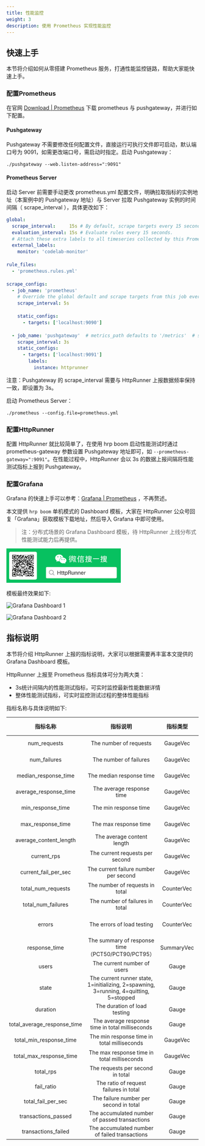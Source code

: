 ```yaml
---
title: 性能监控
weight: 3
description: 使用 Prometheus 实现性能监控
---
```


## 快速上手

本节将介绍如何从零搭建 Prometheus 服务，打通性能监控链路，帮助大家能快速上手。

### 配置Prometheus

在官网 [Download | Prometheus] 下载 prometheus 与 pushgateway，并进行如下配置。

#### Pushgateway

Pushgateway 不需要修改任何配置文件，直接运行可执行文件即可启动，默认端口号为 9091，如需更改端口号，需启动时指定。启动 Pushgateway：

```
./pushgateway --web.listen-address=":9091"
```

#### Prometheus Server

启动 Server 前需要手动更改 prometheus.yml 配置文件，明确拉取指标的实例地址（本案例中的 Pushgateway 地址）与 Server 拉取 Pushgateway 实例的时间间隔（ scrape_interval ），具体更改如下：

```yml
global:
  scrape_interval:     15s # By default, scrape targets every 15 seconds.
  evaluation_interval: 15s # Evaluate rules every 15 seconds.
  # Attach these extra labels to all timeseries collected by this Prometheus instance.
  external_labels:
    monitor: 'codelab-monitor'

rule_files:
  - 'prometheus.rules.yml'

scrape_configs:
  - job_name: 'prometheus'
    # Override the global default and scrape targets from this job every 5 seconds.
    scrape_interval: 5s

    static_configs:
      - targets: ['localhost:9090']

  - job_name: 'pushgateway'  # metrics_path defaults to '/metrics'  # scheme defaults to 'http'.
    scrape_interval: 3s
    static_configs:
      - targets: ['localhost:9091']
        labels:
          instance: httprunner
```

注意：Pushgateway 的 scrape_interval 需要与 HttpRunner 上报数据频率保持一致，即设置为 3s。

启动 Prometheus Server：

```
./prometheus --config.file=prometheus.yml
```

### 配置HttpRunner

配置 HttpRunner 就比较简单了，在使用 hrp boom 启动性能测试时通过 prometheus-gateway 参数设置 Pushgateway 地址即可，如 `--prometheus-gateway=":9091"`。在性能过程中，HttpRunner 会以 3s 的数据上报间隔将性能测试指标上报到 Pushgateway。

### 配置Grafana

Grafana 的快速上手可以参考：[Grafana | Prometheus] ，不再赘述。

本文提供 `hrp boom` 单机模式的 Dashboard 模板，大家在 HttpRunner 公众号回复「Grafana」获取模板下载地址，然后导入 Grafana 中即可使用。

> 注：分布式场景的 Grafana Dashboard 模板，待 HttpRunner 上线分布式性能测试能力后再提供。

<img src="/image/qrcode.png" alt="HttpRunner" width="300">

模板最终效果如下:

![Grafana Dashboard 1](/image/demo-grafana.png)

![Grafana Dashboard 2](/image/demo-grafana-2.png)

## 指标说明

本节将介绍 HttpRunner 上报的指标说明，大家可以根据需要再丰富本文提供的 Grafana Dashboard 模板。

HttpRunner 上报至 Prometheus 指标具体可分为两大类：

- 3s统计间隔内的性能测试指标，可实时监控最新性能数据详情
- 整体性能测试指标，可实时监控测试过程的整体性能指标

指标名称与具体说明如下:

| 指标名称 | 指标说明 | 指标类型 | 标签 | 统计间隔 |
| :--: | :--: | :--: | :--: | :--: |
| num_requests | The number of requests | GaugeVec | name、method | 3s |
| num_failures | The number of failures | GaugeVec | name、method | 3s |
| median_response_time | The median response time | GaugeVec | name、method | 3s |
| average_response_time | The average response time | GaugeVec | name、method | 3s |
| min_response_time | The min response time | GaugeVec | name、method | 3s |
| max_response_time | The max response time | GaugeVec | name、method | 3s |
| average_content_length | The average content length | GaugeVec | name、method | 3s |
| current_rps | The current requests per second | GaugeVec | name、method | 3s |
| current_fail_per_sec | The current failure number per second | GaugeVec | name、method | 3s |
| total_num_requests | The number of requests in total | CounterVec | method、name | total |
| total_num_failures | The number of failures in total | CounterVec | method、name | total |
| errors | The errors of load testing | CounterVec | method、name、error | total |
| response_time | The summary of response time（PCT50/PCT90/PCT95） | SummaryVec | name、method | total |
| users | The current number of users | Gauge | N/A | total |
| state | The current runner state, 1=initializing, 2=spawning, 3=running, 4=quitting, 5=stopped | Gauge | N/A | total |
| duration | The duration of load testing | Gauge | N/A | total |
| total_average_response_time | The average response time in total milliseconds | Gauge | N/A | total |
| total_min_response_time | The min response time in total milliseconds | GaugeVec | name、method | total |
| total_max_response_time | The max response time in total milliseconds | GaugeVec | name、method | total |
| total_rps | The requests per second in total | Gauge | N/A | total |
| fail_ratio | The ratio of request failures in total | Gauge | N/A | total |
| total_fail_per_sec | The failure number per second in total | Gauge | N/A | total |
| transactions_passed | The accumulated number of passed transactions | Gauge | N/A | total |
| transactions_failed | The accumulated number of failed transactions | Gauge | N/A | total |

[Download | Prometheus]: https://prometheus.io/download/
[Grafana | Prometheus]: https://prometheus.io/docs/visualization/grafana/